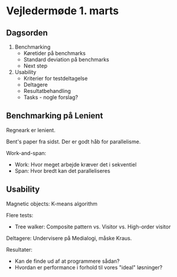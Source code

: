 # Vejledermøde 1. marts

## Dagsorden
1) Benchmarking
    * Køretider på benchmarks
    * Standard deviation på benchmarks
    * Next step
2) Usability
    * Kriterier for testdeltagelse
    * Deltagere
    * Resultatbehandling
    * Tasks - nogle forslag?

## Benchmarking på Lenient
Regneark er lenient.

Bent's paper fra sidst. Der er godt håb for parallelisme.

Work-and-span:
- Work: Hvor meget arbejde kræver det i sekventiel
- Span: Hvor bredt kan det paralleliseres

## Usability
Magnetic objects: K-means algorithm

Flere tests:
- Tree walker: Composite pattern vs. Visitor vs. High-order visitor

Deltagere: Undervisere på Medialogi, måske Kraus.

Resultater:
- Kan de finde ud af at programmere sådan?
- Hvordan er performance i forhold til vores "ideal" løsninger?